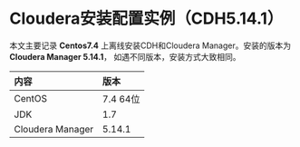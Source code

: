 Cloudera安装配置实例（CDH5.14.1）
=================================================================================
本文主要记录 **Centos7.4** 上离线安装CDH和Cloudera Manager。安装的版本为 **Cloudera Manager 5.14.1**，
如遇不同版本，安装方式大致相同。

| 内容 | 版本 |
| :----| :---|
| CentOS | 7.4 64位 |
| JDK | 1.7 |
| Cloudera Manager | 5.14.1 |
